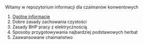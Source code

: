 Witamy w repozytorium informacji dla czaimanów konwentowych

1. [Ogólne informacje](/docs/chaihaus/README.md)
2. Dobre zasady zachowania czystości
3. Zasady BHP pracy z elektrycznością
4. Sposoby przygotowywania najbardziej podstawowych herbat
5. Zaawansowane chaimaństwo

